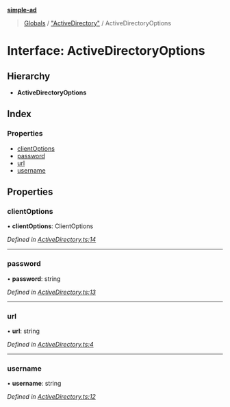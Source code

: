 **[simple-ad](../README.md)**

> [Globals](../globals.md) / ["ActiveDirectory"](../modules/_activedirectory_.md) / ActiveDirectoryOptions

# Interface: ActiveDirectoryOptions

## Hierarchy

* **ActiveDirectoryOptions**

## Index

### Properties

* [clientOptions](_activedirectory_.activedirectoryoptions.md#clientoptions)
* [password](_activedirectory_.activedirectoryoptions.md#password)
* [url](_activedirectory_.activedirectoryoptions.md#url)
* [username](_activedirectory_.activedirectoryoptions.md#username)

## Properties

### clientOptions

•  **clientOptions**: ClientOptions

*Defined in [ActiveDirectory.ts:14](https://github.com/Miramac/simple-ad/blob/085658f/lib/ActiveDirectory.ts#L14)*

___

### password

•  **password**: string

*Defined in [ActiveDirectory.ts:13](https://github.com/Miramac/simple-ad/blob/085658f/lib/ActiveDirectory.ts#L13)*

___

### url

•  **url**: string

*Defined in [ActiveDirectory.ts:4](https://github.com/Miramac/simple-ad/blob/085658f/lib/ActiveDirectory.ts#L4)*

___

### username

•  **username**: string

*Defined in [ActiveDirectory.ts:12](https://github.com/Miramac/simple-ad/blob/085658f/lib/ActiveDirectory.ts#L12)*
